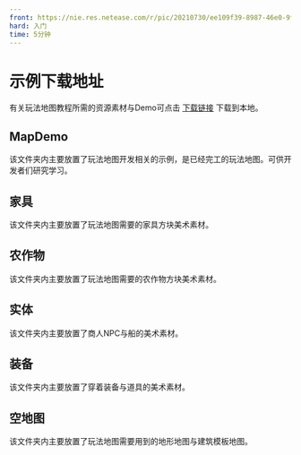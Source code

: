 ```yaml
---
front: https://nie.res.netease.com/r/pic/20210730/ee109f39-8987-46e0-9fe7-40ebb23060fa.png
hard: 入门
time: 5分钟
---
```

# 示例下载地址

有关玩法地图教程所需的资源素材与Demo可点击 [下载链接](https://g79.gdl.netease.com/demopack.zip) 下载到本地。



## MapDemo

该文件夹内主要放置了玩法地图开发相关的示例，是已经完工的玩法地图。可供开发者们研究学习。



## 家具

该文件夹内主要放置了玩法地图需要的家具方块美术素材。



## 农作物

该文件夹内主要放置了玩法地图需要的农作物方块美术素材。



## 实体

该文件夹内主要放置了商人NPC与船的美术素材。



## 装备

该文件夹内主要放置了穿着装备与道具的美术素材。



## 空地图

该文件夹内主要放置了玩法地图需要用到的地形地图与建筑模板地图。



